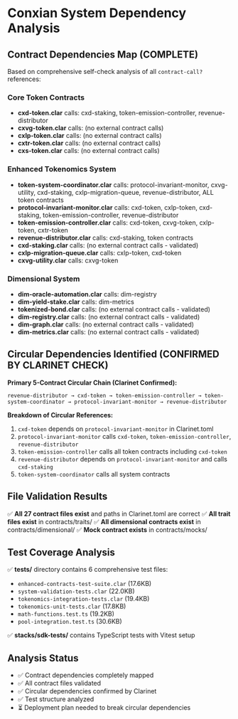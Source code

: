 # Conxian System Dependency Analysis

## Contract Dependencies Map (COMPLETE)

Based on comprehensive self-check analysis of all `contract-call?` references:

### Core Token Contracts

- **cxd-token.clar** calls: cxd-staking, token-emission-controller, revenue-distributor
- **cxvg-token.clar** calls: (no external contract calls)
- **cxlp-token.clar** calls: (no external contract calls)
- **cxtr-token.clar** calls: (no external contract calls)
- **cxs-token.clar** calls: (no external contract calls)

### Enhanced Tokenomics System

- **token-system-coordinator.clar** calls: protocol-invariant-monitor, cxvg-utility, cxd-staking, cxlp-migration-queue, revenue-distributor, ALL token contracts
- **protocol-invariant-monitor.clar** calls: cxd-token, cxlp-token, cxd-staking, token-emission-controller, revenue-distributor
- **token-emission-controller.clar** calls: cxd-token, cxvg-token, cxlp-token, cxtr-token
- **revenue-distributor.clar** calls: cxd-staking, token contracts
- **cxd-staking.clar** calls: (no external contract calls - validated)
- **cxlp-migration-queue.clar** calls: cxlp-token, cxd-token
- **cxvg-utility.clar** calls: cxvg-token

### Dimensional System

- **dim-oracle-automation.clar** calls: dim-registry
- **dim-yield-stake.clar** calls: dim-metrics
- **tokenized-bond.clar** calls: (no external contract calls - validated)
- **dim-registry.clar** calls: (no external contract calls - validated)
- **dim-graph.clar** calls: (no external contract calls - validated)
- **dim-metrics.clar** calls: (no external contract calls - validated)

## Circular Dependencies Identified (CONFIRMED BY CLARINET CHECK)

**Primary 5-Contract Circular Chain (Clarinet Confirmed):**

```
revenue-distributor → cxd-token → token-emission-controller → token-system-coordinator → protocol-invariant-monitor → revenue-distributor
```

**Breakdown of Circular References:**

1. `cxd-token` depends on `protocol-invariant-monitor` in Clarinet.toml
2. `protocol-invariant-monitor` calls `cxd-token`, `token-emission-controller`, `revenue-distributor`
3. `token-emission-controller` calls all token contracts including `cxd-token`
4. `revenue-distributor` depends on `protocol-invariant-monitor` and calls `cxd-staking`
5. `token-system-coordinator` calls all system contracts

## File Validation Results

✅ **All 27 contract files exist** and paths in Clarinet.toml are correct
✅ **All trait files exist** in contracts/traits/
✅ **All dimensional contracts exist** in contracts/dimensional/
✅ **Mock contract exists** in contracts/mocks/

## Test Coverage Analysis

✅ **tests/** directory contains 6 comprehensive test files:

- `enhanced-contracts-test-suite.clar` (17.6KB)
- `system-validation-tests.clar` (22.0KB)
- `tokenomics-integration-tests.clar` (19.4KB)
- `tokenomics-unit-tests.clar` (17.8KB)
- `math-functions.test.ts` (19.2KB)
- `pool-integration.test.ts` (30.6KB)

✅ **stacks/sdk-tests/** contains TypeScript tests with Vitest setup

## Analysis Status

- ✅ Contract dependencies completely mapped
- ✅ All contract files validated  
- ✅ Circular dependencies confirmed by Clarinet
- ✅ Test structure analyzed
- ⏳ Deployment plan needed to break circular dependencies

